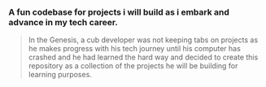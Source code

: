 ### A fun codebase for projects i will build as i embark and advance in my tech career.

> In the Genesis, a cub developer was not keeping tabs on projects as he makes progress with his tech journey until his computer has crashed and he had learned the hard way and decided to create this repository as a collection of the projects he will be building for learning purposes.

